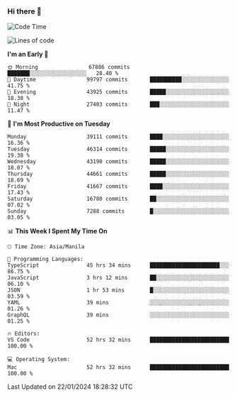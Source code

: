 ### Hi there 👋

<!--START_SECTION:waka-->
![Code Time](http://img.shields.io/badge/Code%20Time-4%2C773%20hrs%2014%20mins-blue)

![Lines of code](https://img.shields.io/badge/From%20Hello%20World%20I%27ve%20Written-108.4%20million%20lines%20of%20code-blue)

**I'm an Early 🐤** 

```text
🌞 Morning                67886 commits       ███████░░░░░░░░░░░░░░░░░░   28.40 % 
🌆 Daytime                99797 commits       ██████████░░░░░░░░░░░░░░░   41.75 % 
🌃 Evening                43925 commits       █████░░░░░░░░░░░░░░░░░░░░   18.38 % 
🌙 Night                  27403 commits       ███░░░░░░░░░░░░░░░░░░░░░░   11.47 % 
```
📅 **I'm Most Productive on Tuesday** 

```text
Monday                   39111 commits       ████░░░░░░░░░░░░░░░░░░░░░   16.36 % 
Tuesday                  46314 commits       █████░░░░░░░░░░░░░░░░░░░░   19.38 % 
Wednesday                43190 commits       █████░░░░░░░░░░░░░░░░░░░░   18.07 % 
Thursday                 44661 commits       █████░░░░░░░░░░░░░░░░░░░░   18.69 % 
Friday                   41667 commits       ████░░░░░░░░░░░░░░░░░░░░░   17.43 % 
Saturday                 16780 commits       ██░░░░░░░░░░░░░░░░░░░░░░░   07.02 % 
Sunday                   7288 commits        █░░░░░░░░░░░░░░░░░░░░░░░░   03.05 % 
```


📊 **This Week I Spent My Time On** 

```text
🕑︎ Time Zone: Asia/Manila

💬 Programming Languages: 
TypeScript               45 hrs 34 mins      ██████████████████████░░░   86.75 % 
JavaScript               3 hrs 12 mins       ██░░░░░░░░░░░░░░░░░░░░░░░   06.10 % 
JSON                     1 hr 53 mins        █░░░░░░░░░░░░░░░░░░░░░░░░   03.59 % 
YAML                     39 mins             ░░░░░░░░░░░░░░░░░░░░░░░░░   01.26 % 
GraphQL                  39 mins             ░░░░░░░░░░░░░░░░░░░░░░░░░   01.25 % 

🔥 Editors: 
VS Code                  52 hrs 32 mins      █████████████████████████   100.00 % 

💻 Operating System: 
Mac                      52 hrs 32 mins      █████████████████████████   100.00 % 
```


 Last Updated on 22/01/2024 18:28:32 UTC
<!--END_SECTION:waka-->


<!--
**rad182/rad182** is a ✨ _special_ ✨ repository because its `README.md` (this file) appears on your GitHub profile.

Here are some ideas to get you started:

- 🔭 I’m currently working on ...
- 🌱 I’m currently learning ...
- 👯 I’m looking to collaborate on ...
- 🤔 I’m looking for help with ...
- 💬 Ask me about ...
- 📫 How to reach me: ...
- 😄 Pronouns: ...
- ⚡ Fun fact: ...
-->
